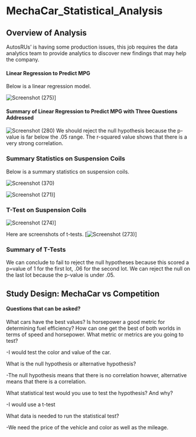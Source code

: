 # MechaCar_Statistical_Analysis
## Overview of Analysis

AutosRUs’ is having some production issues, this job requires the data analytics team to provide analytics to discover new findings that may help the company. 

#### Linear Regression to Predict MPG

Below is a linear regression model.

![Screenshot (275)](https://user-images.githubusercontent.com/102890151/178132929-0df105f5-4588-4fd4-9980-2c8d888bff61.png)]



#### Summary of Linear Regression to Predict MPG with Three Questions Addressed


![Screenshot (280)](https://user-images.githubusercontent.com/102890151/178148399-adc3b0aa-eda0-4e6d-aff4-5bba87e47635.png)
We should reject the null hypothesis because the p-value is far below the .05 range.
The r-squared value shows that there is a very strong correlation.  

### Summary Statistics on Suspension Coils


Below is a summary statistics on suspension coils.

![Screenshot (370)](https://user-images.githubusercontent.com/102890151/178150933-d5e49690-4c75-4364-9b38-e95ed391a74c.png)


![Screenshot (271)](https://user-images.githubusercontent.com/102890151/178132486-d91482f1-2533-429c-bce5-3d63c384b929.png)]


### T-Test on Suspension Coils

![Screenshot (274)](https://user-images.githubusercontent.com/102890151/178132456-3aaee353-64ae-4a0e-b374-c1c5f3c9e6a7.png)]

Here are screenshots of t-tests.
[![Screenshot (273)](https://user-images.githubusercontent.com/102890151/178132451-3c817e77-b8df-476f-81a5-0a3d3275b61f.png)]


### Summary of T-Tests

We can conclude to fail to reject the null hypotheses because this scored a p=value of 1 for the first lot, .06 for the second lot. We can reject the null on the last lot because the p-value is under .05.


## Study Design: MechaCar vs Competition

#### Questions that can be asked?


What cars have the best values? Is horsepower a good metric for determining fuel efficiency? How can one get the best of both worlds in terms of speed and horsepower. 
What metric or metrics are you going to test?

-I would test the color and value of the car.

What is the null hypothesis or alternative hypothesis?

-The null hypothesis means that there is no correlation howver, alternative means that there is a correlation.  

What statistical test would you use to test the hypothesis? And why?

-I would use a t-test

What data is needed to run the statistical test?

-We need the price of the vehicle and color as well as the mileage. 
